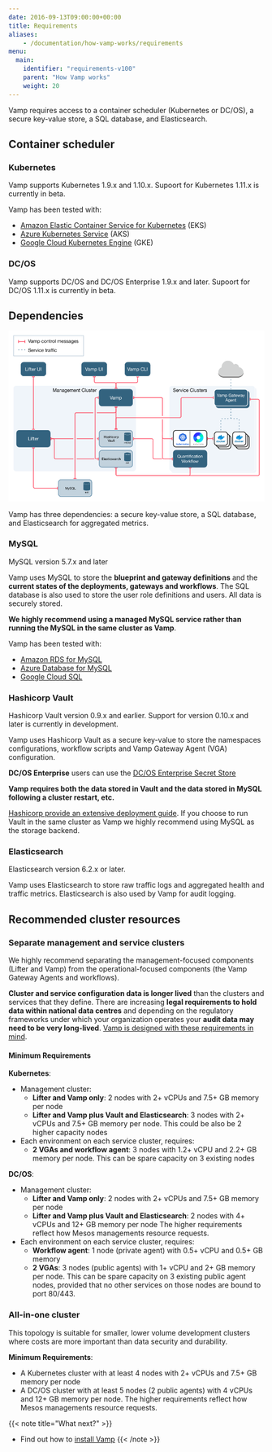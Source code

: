 ```yaml
---
date: 2016-09-13T09:00:00+00:00
title: Requirements
aliases:
    - /documentation/how-vamp-works/requirements
menu:
  main:
    identifier: "requirements-v100"
    parent: "How Vamp works"
    weight: 20
---
```


Vamp requires access to a container scheduler (Kubernetes or DC/OS), a secure key-value store, a SQL database, and Elasticsearch.

## Container scheduler

### Kubernetes

Vamp supports Kubernetes 1.9.x and 1.10.x. Supoort for Kubernetes 1.11.x is currently in beta.

Vamp has been tested with:

* [Amazon Elastic Container Service for Kubernetes](https://aws.amazon.com/eks/) (EKS)
* [Azure Kubernetes Service](https://azure.microsoft.com/en-us/services/kubernetes-service/) (AKS)
* [Google Cloud Kubernetes Engine](https://cloud.google.com/kubernetes-engine/) (GKE)

### DC/OS

Vamp supports DC/OS and DC/OS Enterprise 1.9.x and later. Supoort for DC/OS 1.11.x is currently in beta.

## Dependencies

![architecture](/images/diagram/v100/vampee-arch-mgnt-svc-ext-mysql.png)

Vamp has three dependencies: a secure key-value store, a SQL database, and Elasticsearch for aggregated metrics.

### MySQL
MySQL version 5.7.x and later

Vamp uses MySQL to store the **blueprint and gateway definitions** and the **current states of the deployments, gateways and workflows**. The SQL database is also used to store the user role definitions and users. All data is securely stored.

**We highly recommend using a managed MySQL service rather than running the MySQL in the same cluster as Vamp**.

Vamp has been tested with:

* [Amazon RDS for MySQL](https://aws.amazon.com/rds/mysql/)
* [Azure Database for MySQL](https://azure.microsoft.com/en-us/services/mysql/)
* [Google Cloud SQL](https://cloud.google.com/sql/)

### Hashicorp Vault
Hashicorp Vault version 0.9.x and earlier. Support for version 0.10.x and later is currently in development.

Vamp uses Hashicorp Vault as a secure key-value to store the namespaces configurations, workflow scripts and Vamp Gateway Agent (VGA) configuration.

**DC/OS Enterprise** users can use the [DC/OS Enterprise Secret Store](https://docs.mesosphere.com/1.10/security/ent/secrets/)

**Vamp requires both the data stored in Vault and the data stored in MySQL following a cluster restart, etc.**

[Hashicorp provide an extensive deployment guide](https://www.vaultproject.io/guides/operations/deployment-guide.html). If you choose to run Vault in the same cluster as Vamp we highly recommend using MySQL as the storage backend.

### Elasticsearch
Elasticsearch version 6.2.x or later.

Vamp uses Elasticsearch to store raw traffic logs and aggregated health and traffic metrics. Elasticsearch is also used by Vamp for audit logging.

## Recommended cluster resources

### Separate management and service clusters

We highly recommend separating the management-focused components (Lifter and Vamp) from the operational-focused components (the Vamp Gateway Agents and workflows).

**Cluster and service configuration data is longer lived** than the clusters and services that they define. There are increasing **legal requirements to hold data within national data centres** and depending on the regulatory frameworks under which your organization operates your **audit data may need to be very long-lived**. [Vamp is designed with these requirements in mind](/documentation/how-vamp-works/v1.0.0/architecture).

#### Minimum Requirements

**Kubernetes**:

* Management cluster:
  * **Lifter and Vamp only**: 2 nodes with 2+ vCPUs and 7.5+ GB memory per node
  * **Lifter and Vamp plus Vault and Elasticsearch**: 3 nodes with 2+ vCPUs and 7.5+ GB memory per node. This could be also be 2 higher capacity nodes
* Each environment on each service cluster, requires:
  * **2 VGAs and workflow agent**: 3 nodes with 1.2+ vCPU and 2.2+ GB memory per node. This can be spare capacity on 3 existing nodes

**DC/OS**:

* Management cluster:
  * **Lifter and Vamp only**: 2 nodes with 2+ vCPUs and 7.5+ GB memory per node
  * **Lifter and Vamp plus Vault and Elasticsearch**: 2 nodes with 4+ vCPUs and 12+ GB memory per node
    The higher requirements reflect how Mesos managements resource requests.
* Each environment on each service cluster, requires:
  * **Workflow agent**: 1 node (private agent) with 0.5+ vCPU and 0.5+ GB memory
  * **2 VGAs**: 3 nodes (public agents) with 1+ vCPU and 2+ GB memory per node.
    This can be spare capacity on 3 existing public agent nodes, provided that no other services on those nodes are bound to port 80/443. 
  
### All-in-one cluster

This topology is suitable for smaller, lower volume development clusters where costs are more important than data security and durability.

**Minimum Requirements**:

* A Kubernetes cluster with at least 4 nodes with 2+ vCPUs and 7.5+ GB memory per node
* A DC/OS cluster with at least 5 nodes (2 public agents) with 4 vCPUs and 12+ GB memory per node.
  The higher requirements reflect how Mesos managements resource requests.

{{< note title="What next?" >}}
* Find out how to [install Vamp](/documentation/installation/v1.0.0/overview)
{{< /note >}}
